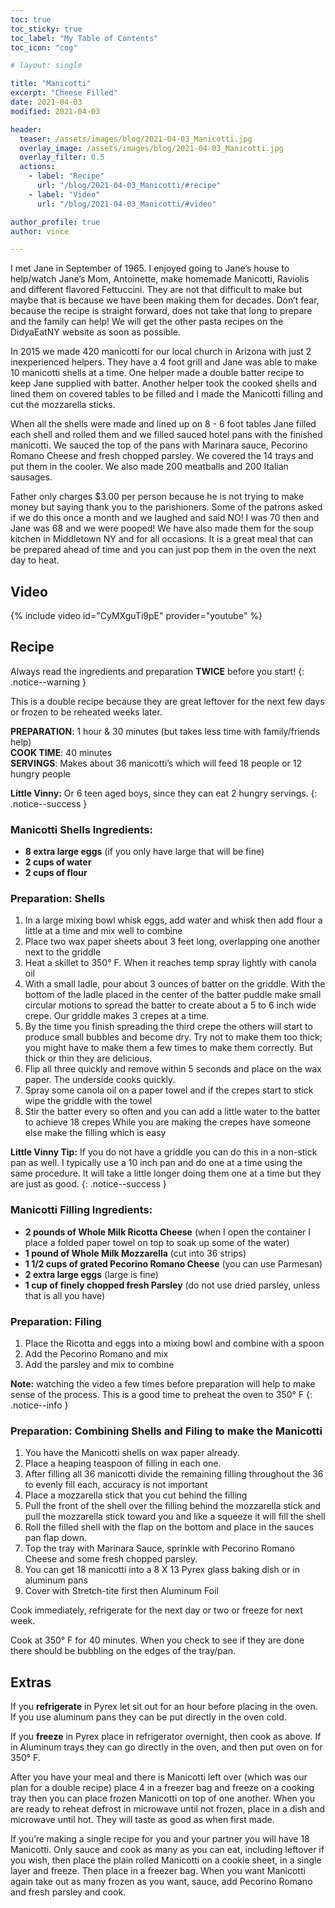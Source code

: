 ```yaml
---
toc: true
toc_sticky: true
toc_label: "My Table of Contents"
toc_icon: "cog"

# layout: single

title: "Manicotti"
excerpt: "Cheese Filled"
date: 2021-04-03
modified: 2021-04-03

header:
  teaser: /assets/images/blog/2021-04-03_Manicotti.jpg
  overlay_image: /assets/images/blog/2021-04-03_Manicotti.jpg
  overlay_filter: 0.5
  actions:
    - label: "Recipe"
      url: "/blog/2021-04-03_Manicotti/#recipe"
    - label: "Video"
      url: "/blog/2021-04-03_Manicotti/#video"

author_profile: true
author: vince

---
```


I met Jane in September of 1965. I enjoyed going to Jane’s house to help/watch Jane’s Mom, Antoinette,
make homemade Manicotti, Raviolis and different flavored Fettuccini. They are not that difficult to
make but maybe that is because we have been making them for decades. Don’t fear, because the recipe
is straight forward, does not take that long to prepare and the family can help! We will get the other
pasta recipes on the DidyaEatNY website as soon as possible.

In 2015 we made 420 manicotti for our local church in Arizona with just 2 inexperienced helpers. They
have a 4 foot grill and Jane was able to make 10 manicotti shells at a time. One helper made a double
batter recipe to keep Jane supplied with batter. Another helper took the cooked shells and lined them
on covered tables to be filled and I made the Manicotti filling and cut the mozzarella sticks. 

When all the
shells were made and lined up on 8 - 6 foot tables Jane filled each shell and rolled them and we filled
sauced hotel pans with the finished manicotti. We sauced the top of the pans with Marinara sauce,
Pecorino Romano Cheese and fresh chopped parsley. We covered the 14 trays and put them in the
cooler. We also made 200 meatballs and 200 Italian sausages. 

Father only charges $3.00 per person
because he is not trying to make money but saying thank you to the parishioners. Some of the patrons
asked if we do this once a month and we laughed and said NO! I was 70 then and Jane was 68 and we
were pooped! We have also made them for the soup kitchen in Middletown NY and for all occasions. It
is a great meal that can be prepared ahead of time and you can just pop them in the oven the next day
to heat.

## Video

{% include video id="CyMXguTi9pE" provider="youtube" %}

## Recipe

Always read the ingredients and preparation **TWICE** before you start!
{: .notice--warning }

This is a double recipe because they are great leftover for the next few days or frozen to be reheated
weeks later.

**PREPARATION**: 1 hour &amp; 30 minutes (but takes less time with family/friends help)<br>
**COOK TIME**: 40 minutes<br>
**SERVINGS**: Makes about 36 manicotti’s which will feed 18 people or 12 hungry people

**Little Vinny:** Or 6 teen aged boys, since they can eat 2 hungry servings.
{: .notice--success }

### Manicotti Shells Ingredients:

* **8 extra large eggs** (if you only have large that will be fine)
* **2 cups of water**
* **2 cups of flour**

### Preparation: Shells

1. In a large mixing bowl whisk eggs, add water and whisk then add flour a little at a time and mix
well to combine
2. Place two wax paper sheets about 3 feet long, overlapping one another next to the griddle
3. Heat a skillet to 350&deg; F. When it reaches temp spray lightly with canola oil
4. With a small ladle, pour about 3 ounces of batter on the griddle. With the bottom of the ladle
placed in the center of the batter puddle make small circular motions to spread the batter to
create about a 5 to 6 inch wide crepe. Our griddle makes 3 crepes at a time.
5. By the time you finish spreading the third crepe the others will start to produce small bubbles
and become dry. Try not to make them too thick; you might have to make them a few times to
make them correctly. But thick or thin they are delicious.
6. Flip all three quickly and remove within 5 seconds and place on the wax paper. The underside
cooks quickly.
7. Spray some canola oil on a paper towel and if the crepes start to stick wipe the griddle with the
towel
8. Stir the batter every so often and you can add a little water to the batter to achieve 18 crepes
While you are making the crepes have someone else make the filling which is easy

**Little Vinny Tip:** If you do not have a griddle you can do this in a non-stick pan as well. I typically 
use a 10 inch pan and do one at a time using the same procedure. It will take a little longer doing them 
one at a time but they are just as good. 
{: .notice--success }

### Manicotti Filling Ingredients:

* **2 pounds of Whole Milk Ricotta Cheese** (when I open the container I place a folded paper towel on top
to soak up some of the water)
* **1 pound of Whole Milk Mozzarella** (cut into 36 strips)
* **1 1/2 cups of grated Pecorino Romano Cheese** (you can use Parmesan)
* **2 extra large eggs** (large is fine)
* **1 cup of finely chopped fresh Parsley** (do not use dried parsley, unless that is all you have)

### Preparation: Filing

1. Place the Ricotta and eggs into a mixing bowl and combine with a spoon
2. Add the Pecorino Romano and mix
3. Add the parsley and mix to combine

**Note:** watching the video a few times before preparation will help to make sense of the process. This is a good
time to preheat the oven to 350&deg; F
{: .notice--info }

### Preparation: Combining Shells and Filing to make the Manicotti

1. You have the Manicotti shells on wax paper already.
2. Place a heaping teaspoon of filling in each one.
3. After filling all 36 manicotti divide the remaining filling throughout the 36 to evenly fill each,
accuracy is not important
4. Place a mozzarella stick that you cut behind the filling
5. Pull the front of the shell over the filling behind the mozzarella stick and pull the mozzarella stick
toward you and like a squeeze it will fill the shell
6. Roll the filled shell with the flap on the bottom and place in the sauces pan flap down.
7. Top the tray with Marinara Sauce, sprinkle with Pecorino Romano Cheese and some fresh
chopped parsley.
8. You can get 18 manicotti into a 8 X 13 Pyrex glass baking dish or in aluminum pans
9. Cover with Stretch-tite first then Aluminum Foil

Cook immediately, refrigerate for the next day or two or freeze for next week.

Cook at 350&deg; F for 40 minutes. When you check to see if they are done there should be bubbling on the
edges of the tray/pan.

## Extras

If you **refrigerate** in Pyrex let sit out for an hour before placing in the oven. If you use aluminum pans
they can be put directly in the oven cold.

If you **freeze** in Pyrex place in refrigerator overnight, then cook as above. If in Aluminum trays they can
go directly in the oven, and then put oven on for 350&deg; F.

After you have your meal and there is Manicotti left over (which was our plan for a double recipe) place
4 in a freezer bag and freeze on a cooking tray then you can place frozen Manicotti on top of one
another. When you are ready to reheat defrost in microwave until not frozen, place in a dish and
microwave until hot. They will taste as good as when first made. 

If you’re making a single recipe for you
and your partner you will have 18 Manicotti. Only sauce and cook as many as you can eat, including
leftover if you wish, then place the plain rolled Manicotti on a cookie sheet, in a single layer and freeze.
Then place in a freezer bag. When you want Manicotti again take out as many frozen as you want,
sauce, add Pecorino Romano and fresh parsley and cook.